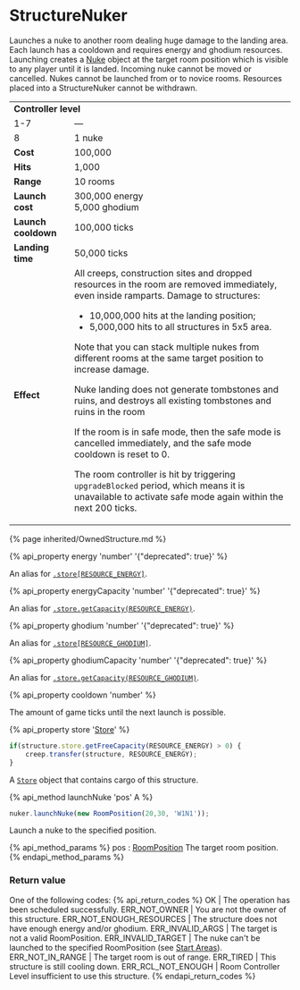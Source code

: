 # StructureNuker

<img src="img/nuke.png" alt="" align="right" />

Launches a nuke to another room dealing huge damage to the landing area. Each launch has a 
cooldown and requires energy and ghodium resources. Launching creates a 
[Nuke](#Nuke) object at the target room position which is visible to any player until it is landed. 
Incoming nuke cannot be moved or cancelled. Nukes cannot be launched from or to novice rooms. Resources placed into a StructureNuker cannot be withdrawn.

<table class="table gameplay-info">
    <tbody>
    <tr>
        <td colspan="2"><strong>Controller level</strong></td>
    </tr>
    <tr>
        <td>1-7</td>
        <td>—</td>
    </tr>
    <tr>
        <td>8</td>
        <td>1 nuke</td>
    </tr>
    <tr>
        <td><strong>Cost</strong></td>
        <td>100,000</td>
    </tr>
    <tr>
        <td><strong>Hits</strong></td>
        <td>1,000</td>
    </tr>
    <tr>
        <td><strong>Range</strong></td>
        <td>10 rooms</td>
    </tr>
    <tr>
        <td><strong>Launch cost</strong></td>
        <td>300,000 energy<br /> 5,000 ghodium</td>
    </tr>
    <tr>
        <td><strong>Launch cooldown</strong></td>
        <td>100,000 ticks</td>
    </tr>
    <tr>
        <td><strong>Landing time</strong></td>
        <td>50,000 ticks</td>
    </tr>
    <tr>
        <td><strong>Effect</strong></td>
        <td>All creeps, construction sites and dropped resources in the room are removed immediately, even inside ramparts. Damage to structures:
            <ul>
                <li>10,000,000 hits at the landing position;</li>
                <li>5,000,000 hits to all structures in 5x5 area.</li>
            </ul>
            <p>Note that you can stack multiple nukes from different rooms at the same target position to increase damage.</p>
            <p>Nuke landing does not generate tombstones and ruins, and destroys all existing tombstones and ruins in the room</p>
            <p>If the room is in safe mode, then the safe mode is cancelled immediately, and the safe mode cooldown is reset to 0.</p>
            <p>The room controller is hit by triggering <code>upgradeBlocked</code> period, which means it is unavailable to activate safe mode again within the next 200 ticks.</p>
        </td>
    </tr>
    </tbody>
</table>

{% page inherited/OwnedStructure.md %}


{% api_property energy 'number' '{"deprecated": true}' %}
                                                                
An alias for [`.store[RESOURCE_ENERGY]`](#StructureExtension.store).



{% api_property energyCapacity 'number' '{"deprecated": true}' %}
                                                                                                                
An alias for [`.store.getCapacity(RESOURCE_ENERGY)`](#Store.getCapacity).



{% api_property ghodium 'number' '{"deprecated": true}' %}
                                                                 
An alias for [`.store[RESOURCE_GHODIUM]`](#StructureExtension.store).



{% api_property ghodiumCapacity 'number' '{"deprecated": true}' %}
                                                                                                                 
An alias for [`.store.getCapacity(RESOURCE_GHODIUM)`](#Store.getCapacity).



{% api_property cooldown 'number' %}



The amount of game ticks until the next launch is possible.


{% api_property store '<a href="#Store">Store</a>' %}

```javascript
if(structure.store.getFreeCapacity(RESOURCE_ENERGY) > 0) {
    creep.transfer(structure, RESOURCE_ENERGY);
}
```


A [`Store`](#Store) object that contains cargo of this structure.



{% api_method launchNuke 'pos' A %}

```javascript
nuker.launchNuke(new RoomPosition(20,30, 'W1N1'));
```

Launch a nuke to the specified position.

{% api_method_params %}
pos : <a href="#RoomPosition">RoomPosition</a>
The target room position.
{% endapi_method_params %}


### Return value

One of the following codes:
{% api_return_codes %}
OK | The operation has been scheduled successfully.
ERR_NOT_OWNER | You are not the owner of this structure.
ERR_NOT_ENOUGH_RESOURCES | The structure does not have enough energy and/or ghodium.
ERR_INVALID_ARGS | The target is not a valid RoomPosition.
ERR_INVALID_TARGET | The nuke can't be launched to the specified RoomPosition (see [Start Areas](/start-areas.html)).
ERR_NOT_IN_RANGE | The target room is out of range.
ERR_TIRED | This structure is still cooling down.
ERR_RCL_NOT_ENOUGH | Room Controller Level insufficient to use this structure.
{% endapi_return_codes %}


